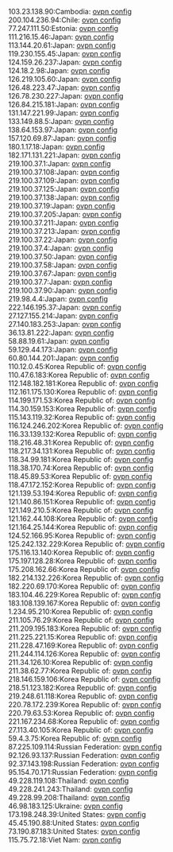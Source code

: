 103.23.138.90:Cambodia: [ovpn config](vpn/103_23_138_90.ovpn)  
200.104.236.94:Chile: [ovpn config](vpn/200_104_236_94.ovpn)  
77.247.111.50:Estonia: [ovpn config](vpn/77_247_111_50.ovpn)  
111.216.15.46:Japan: [ovpn config](vpn/111_216_15_46.ovpn)  
113.144.20.61:Japan: [ovpn config](vpn/113_144_20_61.ovpn)  
119.230.155.45:Japan: [ovpn config](vpn/119_230_155_45.ovpn)  
124.159.26.237:Japan: [ovpn config](vpn/124_159_26_237.ovpn)  
124.18.2.98:Japan: [ovpn config](vpn/124_18_2_98.ovpn)  
126.219.105.60:Japan: [ovpn config](vpn/126_219_105_60.ovpn)  
126.48.223.47:Japan: [ovpn config](vpn/126_48_223_47.ovpn)  
126.78.230.227:Japan: [ovpn config](vpn/126_78_230_227.ovpn)  
126.84.215.181:Japan: [ovpn config](vpn/126_84_215_181.ovpn)  
131.147.221.99:Japan: [ovpn config](vpn/131_147_221_99.ovpn)  
133.149.88.5:Japan: [ovpn config](vpn/133_149_88_5.ovpn)  
138.64.153.97:Japan: [ovpn config](vpn/138_64_153_97.ovpn)  
157.120.69.87:Japan: [ovpn config](vpn/157_120_69_87.ovpn)  
180.1.17.18:Japan: [ovpn config](vpn/180_1_17_18.ovpn)  
182.171.131.221:Japan: [ovpn config](vpn/182_171_131_221.ovpn)  
219.100.37.1:Japan: [ovpn config](vpn/219_100_37_1.ovpn)  
219.100.37.108:Japan: [ovpn config](vpn/219_100_37_108.ovpn)  
219.100.37.109:Japan: [ovpn config](vpn/219_100_37_109.ovpn)  
219.100.37.125:Japan: [ovpn config](vpn/219_100_37_125.ovpn)  
219.100.37.138:Japan: [ovpn config](vpn/219_100_37_138.ovpn)  
219.100.37.19:Japan: [ovpn config](vpn/219_100_37_19.ovpn)  
219.100.37.205:Japan: [ovpn config](vpn/219_100_37_205.ovpn)  
219.100.37.211:Japan: [ovpn config](vpn/219_100_37_211.ovpn)  
219.100.37.213:Japan: [ovpn config](vpn/219_100_37_213.ovpn)  
219.100.37.22:Japan: [ovpn config](vpn/219_100_37_22.ovpn)  
219.100.37.4:Japan: [ovpn config](vpn/219_100_37_4.ovpn)  
219.100.37.50:Japan: [ovpn config](vpn/219_100_37_50.ovpn)  
219.100.37.58:Japan: [ovpn config](vpn/219_100_37_58.ovpn)  
219.100.37.67:Japan: [ovpn config](vpn/219_100_37_67.ovpn)  
219.100.37.7:Japan: [ovpn config](vpn/219_100_37_7.ovpn)  
219.100.37.90:Japan: [ovpn config](vpn/219_100_37_90.ovpn)  
219.98.4.4:Japan: [ovpn config](vpn/219_98_4_4.ovpn)  
222.146.195.37:Japan: [ovpn config](vpn/222_146_195_37.ovpn)  
27.127.155.214:Japan: [ovpn config](vpn/27_127_155_214.ovpn)  
27.140.183.253:Japan: [ovpn config](vpn/27_140_183_253.ovpn)  
36.13.81.222:Japan: [ovpn config](vpn/36_13_81_222.ovpn)  
58.88.19.61:Japan: [ovpn config](vpn/58_88_19_61.ovpn)  
59.129.44.173:Japan: [ovpn config](vpn/59_129_44_173.ovpn)  
60.80.144.201:Japan: [ovpn config](vpn/60_80_144_201.ovpn)  
110.12.0.45:Korea Republic of: [ovpn config](vpn/110_12_0_45.ovpn)  
110.47.6.183:Korea Republic of: [ovpn config](vpn/110_47_6_183.ovpn)  
112.148.182.181:Korea Republic of: [ovpn config](vpn/112_148_182_181.ovpn)  
112.161.175.130:Korea Republic of: [ovpn config](vpn/112_161_175_130.ovpn)  
114.199.171.53:Korea Republic of: [ovpn config](vpn/114_199_171_53.ovpn)  
114.30.159.153:Korea Republic of: [ovpn config](vpn/114_30_159_153.ovpn)  
115.143.119.32:Korea Republic of: [ovpn config](vpn/115_143_119_32.ovpn)  
116.124.246.202:Korea Republic of: [ovpn config](vpn/116_124_246_202.ovpn)  
116.33.139.132:Korea Republic of: [ovpn config](vpn/116_33_139_132.ovpn)  
118.216.48.31:Korea Republic of: [ovpn config](vpn/118_216_48_31.ovpn)  
118.217.34.131:Korea Republic of: [ovpn config](vpn/118_217_34_131.ovpn)  
118.34.99.181:Korea Republic of: [ovpn config](vpn/118_34_99_181.ovpn)  
118.38.170.74:Korea Republic of: [ovpn config](vpn/118_38_170_74.ovpn)  
118.45.89.53:Korea Republic of: [ovpn config](vpn/118_45_89_53.ovpn)  
118.47.172.152:Korea Republic of: [ovpn config](vpn/118_47_172_152.ovpn)  
121.139.53.194:Korea Republic of: [ovpn config](vpn/121_139_53_194.ovpn)  
121.140.86.151:Korea Republic of: [ovpn config](vpn/121_140_86_151.ovpn)  
121.149.210.5:Korea Republic of: [ovpn config](vpn/121_149_210_5.ovpn)  
121.162.44.108:Korea Republic of: [ovpn config](vpn/121_162_44_108.ovpn)  
121.164.25.144:Korea Republic of: [ovpn config](vpn/121_164_25_144.ovpn)  
124.52.166.95:Korea Republic of: [ovpn config](vpn/124_52_166_95.ovpn)  
125.242.132.229:Korea Republic of: [ovpn config](vpn/125_242_132_229.ovpn)  
175.116.13.140:Korea Republic of: [ovpn config](vpn/175_116_13_140.ovpn)  
175.197.128.28:Korea Republic of: [ovpn config](vpn/175_197_128_28.ovpn)  
175.208.162.66:Korea Republic of: [ovpn config](vpn/175_208_162_66.ovpn)  
182.214.132.226:Korea Republic of: [ovpn config](vpn/182_214_132_226.ovpn)  
182.220.69.170:Korea Republic of: [ovpn config](vpn/182_220_69_170.ovpn)  
183.104.46.229:Korea Republic of: [ovpn config](vpn/183_104_46_229.ovpn)  
183.108.139.167:Korea Republic of: [ovpn config](vpn/183_108_139_167.ovpn)  
1.234.95.210:Korea Republic of: [ovpn config](vpn/1_234_95_210.ovpn)  
211.105.76.29:Korea Republic of: [ovpn config](vpn/211_105_76_29.ovpn)  
211.209.195.183:Korea Republic of: [ovpn config](vpn/211_209_195_183.ovpn)  
211.225.221.15:Korea Republic of: [ovpn config](vpn/211_225_221_15.ovpn)  
211.228.47.169:Korea Republic of: [ovpn config](vpn/211_228_47_169.ovpn)  
211.244.114.126:Korea Republic of: [ovpn config](vpn/211_244_114_126.ovpn)  
211.34.126.10:Korea Republic of: [ovpn config](vpn/211_34_126_10.ovpn)  
211.38.62.77:Korea Republic of: [ovpn config](vpn/211_38_62_77.ovpn)  
218.146.159.106:Korea Republic of: [ovpn config](vpn/218_146_159_106.ovpn)  
218.51.123.182:Korea Republic of: [ovpn config](vpn/218_51_123_182.ovpn)  
219.248.61.118:Korea Republic of: [ovpn config](vpn/219_248_61_118.ovpn)  
220.78.172.239:Korea Republic of: [ovpn config](vpn/220_78_172_239.ovpn)  
220.79.63.53:Korea Republic of: [ovpn config](vpn/220_79_63_53.ovpn)  
221.167.234.68:Korea Republic of: [ovpn config](vpn/221_167_234_68.ovpn)  
27.113.40.105:Korea Republic of: [ovpn config](vpn/27_113_40_105.ovpn)  
59.4.3.75:Korea Republic of: [ovpn config](vpn/59_4_3_75.ovpn)  
87.225.109.114:Russian Federation: [ovpn config](vpn/87_225_109_114.ovpn)  
92.126.93.137:Russian Federation: [ovpn config](vpn/92_126_93_137.ovpn)  
92.37.143.198:Russian Federation: [ovpn config](vpn/92_37_143_198.ovpn)  
95.154.70.171:Russian Federation: [ovpn config](vpn/95_154_70_171.ovpn)  
49.228.119.108:Thailand: [ovpn config](vpn/49_228_119_108.ovpn)  
49.228.241.243:Thailand: [ovpn config](vpn/49_228_241_243.ovpn)  
49.228.99.208:Thailand: [ovpn config](vpn/49_228_99_208.ovpn)  
46.98.183.125:Ukraine: [ovpn config](vpn/46_98_183_125.ovpn)  
173.198.248.39:United States: [ovpn config](vpn/173_198_248_39.ovpn)  
45.45.190.88:United States: [ovpn config](vpn/45_45_190_88.ovpn)  
73.190.87.183:United States: [ovpn config](vpn/73_190_87_183.ovpn)  
115.75.72.18:Viet Nam: [ovpn config](vpn/115_75_72_18.ovpn)  
